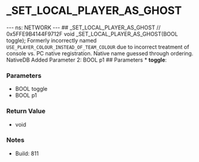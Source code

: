 # _SET_LOCAL_PLAYER_AS_GHOST

--- ns: NETWORK --- ## _SET_LOCAL_PLAYER_AS_GHOST  // 0x5FFE9B4144F9712F void _SET_LOCAL_PLAYER_AS_GHOST(BOOL toggle);  Formerly incorrectly named `USE_PLAYER_COLOUR_INSTEAD_OF_TEAM_COLOUR` due to incorrect treatment of console vs. PC native registration.  Native name guessed through ordering.  NativeDB Added Parameter 2: BOOL p1  ## Parameters * **toggle**:

### Parameters
* BOOL toggle
* BOOL p1

### Return Value
* void

### Notes
* Build: 811

